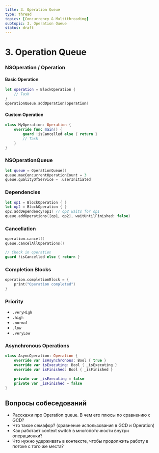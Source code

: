```yaml
---
title: 3. Operation Queue
type: thread
topics: [Concurrency & Multithreading]
subtopic: 3. Operation Queue
status: draft
---
```


# 3. Operation Queue


### NSOperation / Operation

#### Basic Operation
```swift
let operation = BlockOperation {
    // Task
}
operationQueue.addOperation(operation)
```

#### Custom Operation
```swift
class MyOperation: Operation {
    override func main() {
        guard !isCancelled else { return }
        // Task
    }
}
```

### NSOperationQueue
```swift
let queue = OperationQueue()
queue.maxConcurrentOperationCount = 3
queue.qualityOfService = .userInitiated
```

### Dependencies
```swift
let op1 = BlockOperation { }
let op2 = BlockOperation { }
op2.addDependency(op1) // op2 waits for op1
queue.addOperations([op1, op2], waitUntilFinished: false)
```

### Cancellation
```swift
operation.cancel()
queue.cancelAllOperations()

// Check in operation
guard !isCancelled else { return }
```

### Completion Blocks
```swift
operation.completionBlock = {
    print("Operation completed")
}
```

### Priority
- `.veryHigh`
- `.high`
- `.normal`
- `.low`
- `.veryLow`

### Asynchronous Operations
```swift
class AsyncOperation: Operation {
    override var isAsynchronous: Bool { true }
    override var isExecuting: Bool { _isExecuting }
    override var isFinished: Bool { _isFinished }
    
    private var _isExecuting = false
    private var _isFinished = false
}
```

## Вопросы собеседований
- Расскажи про Operation queue. В чем его плюсы по сравнению с GCD?
- Что такое семафор? (сравнение использования в GCD и Operation)
- Как работает context switch в многопоточности внутри операционки?
- Что нужно удерживать в контексте, чтобы продолжить работу в потоке с того же места?

